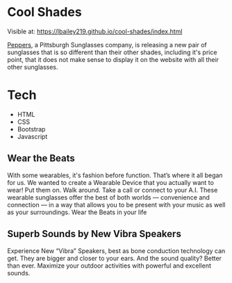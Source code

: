 # Cool Shades

Visible at: https://lbailey219.github.io/cool-shades/index.html

[Peppers](http://www.peppersusa.com), a Pittsburgh Sunglasses company, is releasing a new pair of sunglasses that is so different than their other shades, including it's price point, that it does not make sense to display it on the website with all their other sunglasses.

# Tech
- HTML
- CSS
- Bootstrap
- Javascript

## Wear the Beats

With some wearables, it's fashion before function. That’s where it all began for us. We wanted to create a Wearable Device that you actually want to wear! Put them on. Walk around. Take a call or connect to your A.I. These wearable sunglasses offer the best of both worlds — convenience and connection — in a way that allows you to be present with your music as well as your surroundings. Wear the Beats in your life


## Superb Sounds by New Vibra Speakers

Experience New “Vibra” Speakers, best as bone conduction technology can get. They are bigger and closer to your ears. And the sound quality? Better than ever. Maximize your outdoor activities with powerful and excellent sounds.

